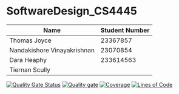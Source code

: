 # SoftwareDesign_CS4445

| Name                        | Student Number |
|-----------------------------|----------------|
| Thomas Joyce                | 23367857       |
| Nandakishore Vinayakrishnan | 23070854       |
| Dara Heaphy                 | 233614563      |
| Tiernan Scully              |                |

[![Quality Gate Status](http://localhost:9000/api/project_badges/measure?project=SoftwareDesign_CS4445&metric=alert_status&token=sqb_9a42b9033e3e074fcbbbf625eeb876e7518847da)](http://localhost:9000/dashboard?id=SoftwareDesign_CS4445)
[![Quality gate](http://localhost:9000/api/project_badges/quality_gate?project=SoftwareDesign_CS4445&token=sqb_9a42b9033e3e074fcbbbf625eeb876e7518847da)](http://localhost:9000/dashboard?id=SoftwareDesign_CS4445)
[![Coverage](http://localhost:9000/api/project_badges/measure?project=SoftwareDesign_CS4445&metric=coverage&token=sqb_9a42b9033e3e074fcbbbf625eeb876e7518847da)](http://localhost:9000/dashboard?id=SoftwareDesign_CS4445)
[![Lines of Code](http://localhost:9000/api/project_badges/measure?project=SoftwareDesign_CS4445&metric=ncloc&token=sqb_9a42b9033e3e074fcbbbf625eeb876e7518847da)](http://localhost:9000/dashboard?id=SoftwareDesign_CS4445)
